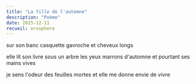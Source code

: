 ```yaml
---
title: "La fille de l'automne"
description: "Poème"
date: 2015-12-11
recueil: erosphere
---
```


sur son banc
casquette gavroche et cheveux longs

elle lit son livre sous un arbre
les yeux marrons d'automne et pourtant ses mains vives

je sens l'odeur des feuilles mortes
et elle me donne envie de vivre
